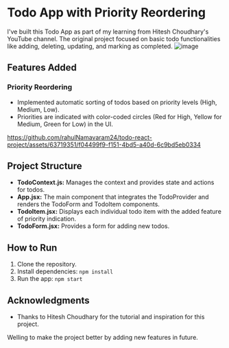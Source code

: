 # Todo App with Priority Reordering

I've built this Todo App as part of my learning from Hitesh Choudhary's YouTube channel. The original project focused on basic todo functionalities like adding, deleting, updating, and marking as completed.
![image](https://github.com/rahulNamavaram24/todo-react-project/assets/63719351/b2acf2b9-3d4d-41b1-bb03-37731033994e)

## Features Added

### Priority Reordering
- Implemented automatic sorting of todos based on priority levels (High, Medium, Low).
- Priorities are indicated with color-coded circles (Red for High, Yellow for Medium, Green for Low) in the UI.

https://github.com/rahulNamavaram24/todo-react-project/assets/63719351/f04499f9-f151-4bd5-a40d-6c9bd5eb0334

## Project Structure

- **TodoContext.js:** Manages the context and provides state and actions for todos.
- **App.jsx:** The main component that integrates the TodoProvider and renders the TodoForm and TodoItem components.
- **TodoItem.jsx:** Displays each individual todo item with the added feature of priority indication.
- **TodoForm.jsx:** Provides a form for adding new todos.

## How to Run

1. Clone the repository.
2. Install dependencies: `npm install`
3. Run the app: `npm start`

## Acknowledgments

- Thanks to Hitesh Choudhary for the tutorial and inspiration for this project.
  
Welling to make the project better by adding new features in future.
